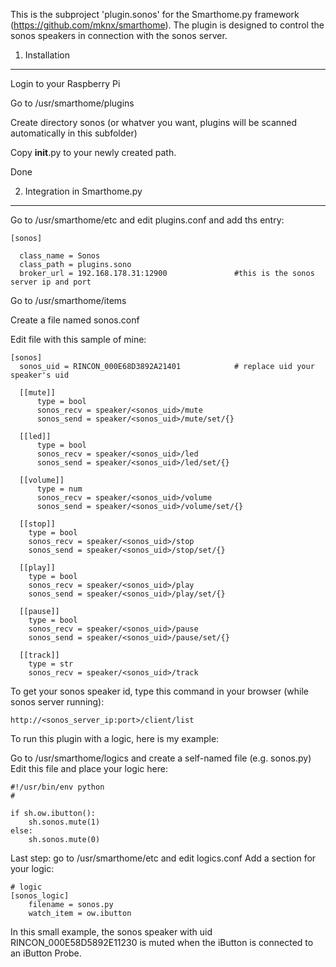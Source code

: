 This is the subproject 'plugin.sonos' for the Smarthome.py framework (https://github.com/mknx/smarthome).
The plugin is designed to control the sonos speakers in connection with the sonos server.

1. Installation
-----------------------------

  Login to your Raspberry Pi
  
  Go to /usr/smarthome/plugins
  
  Create directory sonos (or whatver you want, plugins will be scanned automatically in this subfolder)
  
  Copy __init__.py to your newly created path.
  
  Done


2. Integration in Smarthome.py
------------------------------

  Go to /usr/smarthome/etc and edit plugins.conf and add ths entry:
  
  
    [sonos]
  
      class_name = Sonos
      class_path = plugins.sono
      broker_url = 192.168.178.31:12900               #this is the sonos server ip and port


  Go to /usr/smarthome/items
    
  Create a file named sonos.conf
  
  Edit file with this sample of mine:
  
  
    [sonos]
      sonos_uid = RINCON_000E68D3892A21401            # replace uid your speaker's uid

      [[mute]]
          type = bool
          sonos_recv = speaker/<sonos_uid>/mute
          sonos_send = speaker/<sonos_uid>/mute/set/{}
  
      [[led]]
          type = bool
          sonos_recv = speaker/<sonos_uid>/led
          sonos_send = speaker/<sonos_uid>/led/set/{}
  
      [[volume]]
          type = num
          sonos_recv = speaker/<sonos_uid>/volume
          sonos_send = speaker/<sonos_uid>/volume/set/{}

      [[stop]]
        type = bool
        sonos_recv = speaker/<sonos_uid>/stop
        sonos_send = speaker/<sonos_uid>/stop/set/{}

      [[play]]
        type = bool
        sonos_recv = speaker/<sonos_uid>/play
        sonos_send = speaker/<sonos_uid>/play/set/{}

      [[pause]]
        type = bool
        sonos_recv = speaker/<sonos_uid>/pause
        sonos_send = speaker/<sonos_uid>/pause/set/{}

      [[track]]
        type = str
        sonos_recv = speaker/<sonos_uid>/track
    
  
  To get your sonos speaker id, type this command in your browser (while sonos server running):
  
    http://<sonos_server_ip:port>/client/list
      
    
  
  To run this plugin with a logic, here is my example:
    
  Go to /usr/smarthome/logics and create a self-named file (e.g. sonos.py)
  Edit this file and place your logic here:
    
    
    #!/usr/bin/env python
    #

    if sh.ow.ibutton():
        sh.sonos.mute(1)
    else:
        sh.sonos.mute(0)

    
  Last step: go to /usr/smarthome/etc and edit logics.conf
  Add a section for your logic:
    
    # logic
    [sonos_logic]
        filename = sonos.py
        watch_item = ow.ibutton
    
    
  In this small example, the sonos speaker with uid RINCON_000E58D5892E11230 is muted when the iButton is connected       to an iButton Probe.
    
